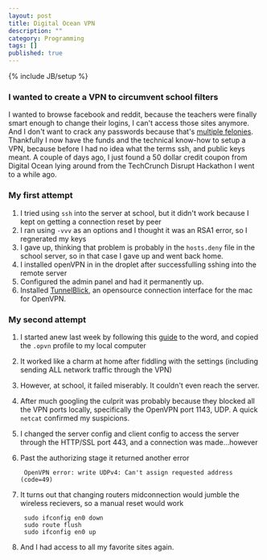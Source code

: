```yaml
---
layout: post
title: Digital Ocean VPN
description: ""
category: Programming
tags: []
published: true
---
```


{% include JB/setup %}

### I wanted to create a VPN to circumvent school filters


I wanted to browse facebook and reddit, because the teachers were finally smart enough to change their logins, I can't access those sites anymore. And I don't want to crack any passwords because that's [multiple felonies](http://www.cga.ct.gov/2012/rpt/2012-R-0254.htm). Thankfully I now have the funds and the technical know-how to setup a VPN, because before I had no idea what the terms ssh, and public keys meant. A couple of days ago, I just found a 50 dollar credit coupon from Digital Ocean lying around from the TechCrunch Disrupt Hackathon I went to a while ago.

### My first attempt 

1. I tried using `ssh` into the server at school, but it didn't work because I kept on getting a connection reset by peer
2. I ran using `-vvv` as an options and I thought it was an RSA1 error, so I regnerated my keys
3. I gave up, thinking that problem is probably in the `hosts.deny` file in the school server, so in that case I gave up and went back home.
4. I installed openVPN in in the droplet after successfulling sshing into the remote server
5. Configured the admin panel and had it permanently up. 
6. Installed [TunnelBlick](https://code.google.com/p/tunnelblick/), an opensource connection interface for the mac for OpenVPN.

### My second attempt

1. I started anew last week by following this [guide](https://www.digitalocean.com/community/tutorials/how-to-set-up-an-openvpn-server-on-ubuntu-14-04) to the word, and copied the `.opvn` profile to my local computer
2. It worked like a charm at home after fiddling with the settings (including sending ALL network traffic through the VPN)
3. However, at school, it failed miserably. It couldn't even reach the server.
4. After much googling the culprit was probably because they blocked all the VPN ports locally, specifically the OpenVPN port 1143, UDP. A quick `netcat` confirmed my suspicions.
5. I changed the server config and client config to access the server through the HTTP/SSL port 443, and a connection was made...however
6. Past the authorizing stage it returned another error 

    	OpenVPN error: write UDPv4: Can't assign requested address (code=49)

7. It turns out that changing routers midconnection would jumble the wireless recievers, so a manual reset would work

    	sudo ifconfig en0 down
    	sudo route flush
    	sudo ifconfig en0 up

8. And I had access to all my favorite sites again. 
